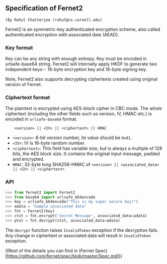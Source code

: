 ## Specification of Fernet2
```(By Rahul Chatterjee (rahul@cs.cornell.edu)```

Fernet2 is an symmetric-key authenticated encryption scheme, also called
authenticated encryption with associated date (AEAD). 


### Key format

Key can be any string with enough entropy. Key must be encoded in
urlsafe-base64 string.  Fernet2 will internally apply HKDF to generate
two independent keys-- 16-byte encryption key and 16-byte signing key.  

Note, Fernet2 also supports decrypting ciphertexts created using original
version of Fernet.

### Ciphertext format ###

The plaintext is encrypted using AES-block cipher in CBC mode.  The
*whole* ciphertext (including the other fields such as version, IV,
HMAC etc.) is encoded in `urlsafe-base64` format.

 
```
	<version> || <IV> || <ciphertext> || HMAC
```

*  `<version>`: 8-bit version number, its value should be `0x81`. 
*  `<IV>`: IV is 16-byte random number.
*  `<ciphertext>`: This field has variable size, but is always a
   multiple of 128 bits, the AES block size. It contains the original
   input message, padded and encrypted.
*  `HMAC`: 32-byte long SHA256-HMAC of `<version> || <associated_data> || <IV> ||
   <ciphertext>`


### API
```python
>>> from fernet2 import Fernet2 
>>> from base64 import urlsafe_b64encode
>>> key = urlsafe_b64encode("This is my super secure key!")
>>> adata = "Sample associated data" 
>>> fnt = Fernet2(key)
>>> ctxt = fnt.encrypt('Secret Message', associated_data=adata)
>>> ptxt = fnt.decrypt(ctxt, associated_data=adata)
```

The  `decrypt`   function  raises  `InvalidToken`  exception   if  the
decryption fails.  Any change  in ciphertext  or associated  data will
result in `InvalidToken` exception.

((Rest of the details you can find in (Fernet Spec)[https://github.com/fernet/spec/blob/master/Spec.md]))



